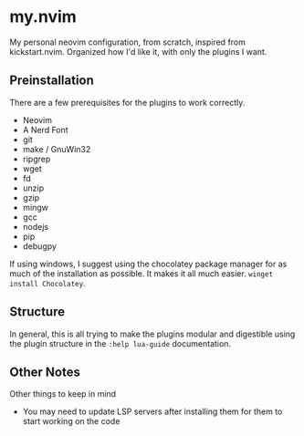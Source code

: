 # my.nvim
My personal neovim configuration, from scratch, inspired from kickstart.nvim. Organized how I'd like it, with only the plugins I want.

## Preinstallation
There are a few prerequisites for the plugins to work correctly. 

  - Neovim
  - A Nerd Font
  - git
  - make / GnuWin32
  - ripgrep
  - wget
  - fd
  - unzip
  - gzip
  - mingw
  - gcc
  - nodejs
  - pip
  - debugpy

If using windows, I suggest using the chocolatey package manager for as much of the installation as possible. It makes it all much easier. `winget install Chocolatey`.

## Structure
In general, this is all trying to make the plugins modular and digestible using the plugin structure in the `:help lua-guide` documentation.

## Other Notes
Other things to keep in mind
  - You may need to update LSP servers after installing them for them to start working on the code
